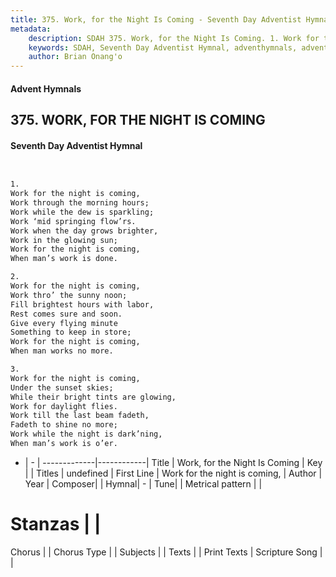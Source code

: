 ```yaml
---
title: 375. Work, for the Night Is Coming - Seventh Day Adventist Hymnal
metadata:
    description: SDAH 375. Work, for the Night Is Coming. 1. Work for the night is coming, Work through the morning hours; Work while the dew is sparkling; Work ‘mid springing flow’rs. Work when the day grows brighter, Work in the glowing sun; Work for the night is coming, When man’s work is done.
    keywords: SDAH, Seventh Day Adventist Hymnal, adventhymnals, advent hymnals, Work, for the Night Is Coming, Work for the night is coming, 
    author: Brian Onang'o
---
```


#### Advent Hymnals
## 375. WORK, FOR THE NIGHT IS COMING
#### Seventh Day Adventist Hymnal

```txt


1.
Work for the night is coming,
Work through the morning hours;
Work while the dew is sparkling;
Work ‘mid springing flow’rs.
Work when the day grows brighter,
Work in the glowing sun;
Work for the night is coming,
When man’s work is done.

2.
Work for the night is coming,
Work thro’ the sunny noon;
Fill brightest hours with labor,
Rest comes sure and soon.
Give every flying minute
Something to keep in store;
Work for the night is coming,
When man works no more.

3.
Work for the night is coming,
Under the sunset skies;
While their bright tints are glowing,
Work for daylight flies.
Work till the last beam fadeth,
Fadeth to shine no more;
Work while the night is dark’ning,
When man’s work is o’er.


```

- |   -  |
-------------|------------|
Title | Work, for the Night Is Coming |
Key |  |
Titles | undefined |
First Line | Work for the night is coming, |
Author | 
Year | 
Composer|  |
Hymnal|  - |
Tune|  |
Metrical pattern | |
# Stanzas |  |
Chorus |  |
Chorus Type |  |
Subjects |  |
Texts |  |
Print Texts | 
Scripture Song |  |
  
